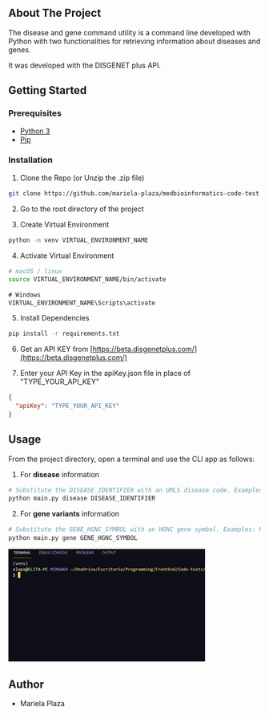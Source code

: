 ## About The Project

The disease and gene command utility is a command line developed with Python with two functionalities for retrieving information about diseases and genes.

It was developed with the DISGENET plus API.

## Getting Started

### Prerequisites

- [Python 3](https://www.python.org/)
- [Pip](https://pypi.org/project/pip/)

### Installation

1. Clone the Repo (or Unzip the .zip file)

```sh
git clone https://github.com/mariela-plaza/medbioinformatics-code-test
```

2. Go to the root directory of the project

3. Create Virtual Environment

```sh
python -m venv VIRTUAL_ENVIRONMENT_NAME
```

4. Activate Virtual Environment

```sh
# macOS / linux
source VIRTUAL_ENVIRONMENT_NAME/bin/activate
```

```
# Windows
VIRTUAL_ENVIRONMENT_NAME\Scripts\activate
```

5. Install Dependencies

```sh
pip install -r requirements.txt
```

6. Get an API KEY from [https://beta.disgenetplus.com/](https://beta.disgenetplus.com/)

7. Enter your API Key in the apiKey.json file in place of "TYPE_YOUR_API_KEY"

```json
{
  "apiKey": "TYPE_YOUR_API_KEY"
}
```

## Usage

From the project directory, open a terminal and use the CLI app as follows:

1. For **disease** information

```sh
# Substitute the DISEASE_IDENTIFIER with an UMLS disease code. Examples: C0036341, C0002395, C0013264
python main.py disease DISEASE_IDENTIFIER
```

2. For **gene variants** information

```sh
# Substitute the GENE_HGNC_SYMBOL with an HGNC gene symbol. Examples: PRDX1, AGPAT5, LCLAT1
python main.py gene GENE_HGNC_SYMBOL
```

![DISGENET-CLI-app-example](DISGENET-CLI-app.gif)

## Author

- Mariela Plaza
